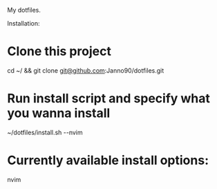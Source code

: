 My dotfiles.

Installation:

# Clone this project
cd ~/ && git clone git@github.com:Janno90/dotfiles.git

# Run install script and specify what you wanna install
~/dotfiles/install.sh --nvim

# Currently available install options:
nvim
